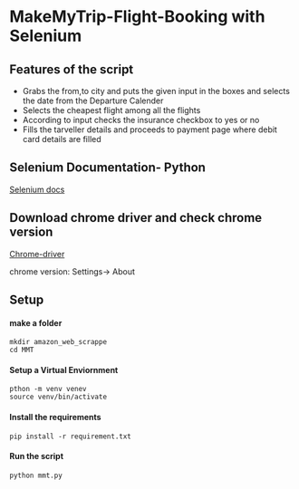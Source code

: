 # MakeMyTrip-Flight-Booking with Selenium

## Features of the script

* Grabs the from,to city and puts the given input in the boxes and selects the date from the Departure Calender
* Selects the cheapest flight among all the flights
* According to input checks the insurance checkbox to yes or no
* Fills the tarveller details and proceeds to payment page where debit card details are filled

## Selenium Documentation- Python
[Selenium docs](
https://selenium-python.readthedocs.io/api.html
)

## Download chrome driver and check chrome version
[Chrome-driver](https://chromedriver.chromium.org/downloads)

chrome version: Settings-> About

## Setup
#### make a folder
```
mkdir amazon_web_scrappe
cd MMT
```
#### Setup a Virtual Enviornment
```
pthon -m venv venev
source venv/bin/activate
```
#### Install the requirements
```
pip install -r requirement.txt
```

#### Run the script
```
python mmt.py
```

